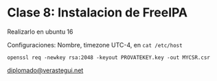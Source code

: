 # Clase 8: Instalacion de FreeIPA

Realizarlo en ubuntu 16

Configuraciones: Nombre, timezone UTC-4, en `cat /etc/host`

`openssl req -newkey rsa:2048 -keyout PROVATEKEY.key -out MYCSR.csr`

diplomado@verastegui.net
